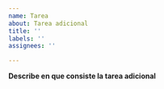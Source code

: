 ```yaml
---
name: Tarea
about: Tarea adicional
title: ''
labels: ''
assignees: ''

---
```


**Describe en que consiste la tarea adicional**
